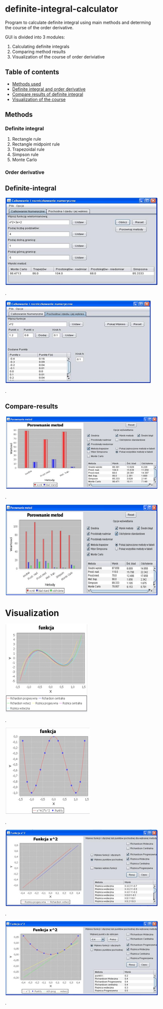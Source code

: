 # definite-integral-calculator
Program to calculate definite integral using main methods and determing the course of the order derivative. 


GUI is divided into 3 modules: 
1) Calculating definite integrals
2) Comparing method results 
3) Visualization of the course of order deriviative



## Table of contents
* [Methods used](#methods)
* [Definite integral and order derivative](#definite-integral)
* [Compare results of definite integral](#compare-results)
* [Visualization of the course](#visualization)


## Methods

### Definite integral
1) Rectangle rule
2) Rectangle midpoint rule
3) Trapezoidal rule
4) Simpson rule
5) Monte Carlo

### Order derivative


## Definite-integral

![Guiexample](./images/definite_integral_inputing_data1.jpg)

.

![Guiexample](./images/order_derivative1.jpg)

.


## Compare-results

![Guiexample](./images/definite_integral_comparing_methods.jpg)

.

![Guiexample](./images/definite_integral_comparing_methods2.jpg)


# Visualization

![Guiexample](./images/chart_derivative2.jpg)

.

![Guiexample](./images/chart_derivative.jpg)

.

![Guiexample](./images/chart_derivative_only.jpg)

.

![Guiexample](./images/chart_derivative_and.jpg)

.


 
